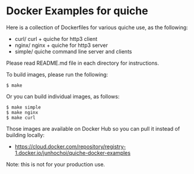 # Docker Examples for quiche

Here is a collection of Dockerfiles for various quiche use, as the following:

- curl/ curl + quiche for http3 client
- nginx/ nginx + quiche for http3 server
- simple/ quiche command line server and clients

Please read README.md file in each directory for instructions.

To build images, please run the following:

```
$ make
```

Or you can build individual images, as follows:

```
$ make simple
$ make nginx
$ make curl
```

Those images are available on Docker Hub so you can pull it instead of building locally:

- https://cloud.docker.com/repository/registry-1.docker.io/junhochoi/quiche-docker-examples

Note: this is not for your production use.
